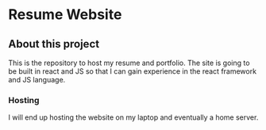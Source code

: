 # Resume Website
## About this project
This is the repository to host my resume and portfolio. The site is going to be built in react and JS so that I can gain experience in the react framework and JS language. 

### Hosting
I will end up hosting the website on my laptop and eventually a home server.
